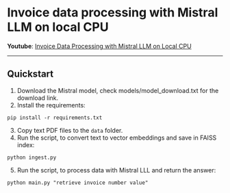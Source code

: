 # Invoice data processing with Mistral LLM on local CPU


**Youtube**: <a href="https://youtu.be/5Q4Q1Q4Q1Q4" target="_blank">Invoice Data Processing with Mistral LLM on Local CPU</a>

___

## Quickstart

1. Download the Mistral model, check models/model_download.txt for the download link.
2. Install the requirements: 

`pip install -r requirements.txt`

3. Copy text PDF files to the `data` folder.
4. Run the script, to convert text to vector embeddings and save in FAISS index: 

`python ingest.py`

5. Run the script, to process data with Mistral LLL and return the answer: 

`python main.py "retrieve invoice number value"`
